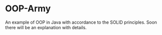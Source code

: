 # OOP-Army
An example of OOP in Java with accordance to the SOLID principles.
Soon there will be an explanation with details.
